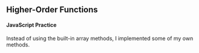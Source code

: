 ## Higher-Order Functions

#### JavaScript Practice

Instead of using the built-in array methods, I implemented some of my own methods.  
